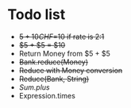 # Todo list
- ~~$5+10CHF=$10 if rate is 2:1~~
- ~~$5 + $5 = $10~~
- Return Money from $5 + $5
- ~~Bank.reduce(Money)~~
- ~~Reduce with Money conversion~~
- ~~Reduce(Bank, String)~~
- *Sum.plus*
- Expression.times
